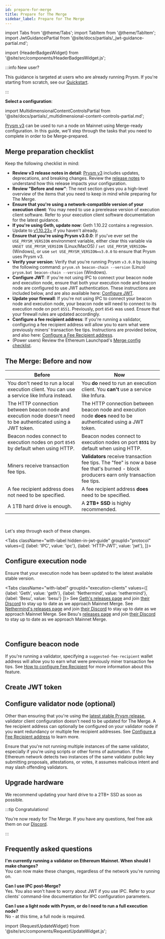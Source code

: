```yaml
---
id: prepare-for-merge
title: Prepare for The Merge
sidebar_label: Prepare for The Merge
---
```


import Tabs from '@theme/Tabs';
import TabItem from '@theme/TabItem';
import JwtGuidancePartial from '@site/docs/partials/_jwt-guidance-partial.md';

import {HeaderBadgesWidget} from '@site/src/components/HeaderBadgesWidget.js';

<HeaderBadgesWidget commaDelimitedContributors="Mick,Raul,James" lastVerifiedDateString="August 24th, 2022" lastVerifiedVersionString="v3.0.0" />

:::info New user?

This guidance is targeted at users who are already running Prysm. If you're starting from scratch, see our [Quickstart](./install/install-with-script.md).

:::

<p><strong>Select a configuration</strong>:</p>

import MultidimensionalContentControlsPartial from '@site/docs/partials/_multidimensional-content-controls-partial.md';

<MultidimensionalContentControlsPartial />


[Prysm v3](https://github.com/prysmaticlabs/prysm/releases/tag/v3.0.0) can be used to run a node on Mainnet using Merge-ready configuration. In this guide, we'll step through the tasks that you need to complete in order to be Merge-prepared. 


## Merge preparation checklist

Keep the following checklist in mind:

 - **Review v3 release notes in detail**: [Prysm v3](https://github.com/prysmaticlabs/prysm/releases/tag/v3.0.0) includes updates, deprecations, and breaking changes. Review the [release notes](https://github.com/prysmaticlabs/prysm/releases/tag/v3.0.0) to understand how this release impacts your configuration.
 - **Review "Before and now"**: The next section gives you a high-level overview of the items that you need to keep in mind while preparing for The Merge.
 - **Ensure that you're using a network-compatible version of your execution client**: You may need to use a prerelease version of execution client software. Refer to your execution client software documentation for the latest guidance.
 - **If you're using Geth, update now**: Geth 1.10.22 contains a regression. Update to <a href='https://github.com/ethereum/go-ethereum/releases'>v1.10.23+</a> if you haven't already.
 - **Ensure that you're using Prysm v3.0.0**: If you've ever set the `USE_PRYSM_VERSION` environment variable, either clear this variable via `UNSET USE_PRYSM_VERSION` (Linux/MacOS) / `set USE_PRYSM_VERSION=` (Windows), or use `set USE_PRYSM_VERSION=v3.0.0` to ensure that Prysm uses Prysm v3.
 - **Verify your version**: Verify that you're running Prysm `v3.0.0` by issuing the following command: `prysm.sh beacon-chain --version` (Linux) `prysm.bat beacon-chain --version` (Windows).
 - **Configure JWT**: If you're not using IPC to connect your beacon node and execution node, ensure that both your execution node and beacon node are configured to use JWT authentication. These instructions are included below, and are also available here: [Configure JWT](./execution-node/authentication.md).
 - **Update your firewall**: If you're not using IPC to connect your beacon node and execution node, your beacon node will need to connect to its execution node on port `8551`. Previously, port `8545` was used. Ensure that your firewall rules are updated accordingly.
  - **Configure a fee recipient address**: If you're running a validator, configuring a fee recipient address will allow you to earn what were previously miners' transaction fee tips. Instructions are provided below, and also here: [Configure a Fee Recipient address](./execution-node/fee-recipient.md).
 - (Power users) Review the Ethereum Launchpad's [Merge config checklist](https://notes.ethereum.org/@launchpad/merge-configuration-checklist).


## The Merge: Before and now

| Before                                                                                                         | Now                                                                                                                                      |
|----------------------------------------------------------------------------------------------------------------|------------------------------------------------------------------------------------------------------------------------------------------|
| You don't need to run a local execution client. You can use a service like Infura instead.                     | You **do** need to run an execution client. You **can't** use a service like Infura.                                                     |
| The HTTP connection between beacon node and execution node doesn't need to be authenticated using a JWT token. | The HTTP connection between beacon node and execution node **does** need to be authenticated using a JWT token.                          |
| Beacon nodes connect to execution nodes on port `8545` by default when using HTTP.                             | Beacon nodes connect to execution nodes on port **`8551`** by default when using HTTP.                                                   |
| Miners receive transaction fee tips.                                                                           | **Validators** receive transaction fee tips. The "fee" is now a base fee that's burned - block producers earn only transaction fee tips. |
| A fee recipient address does not need to be specified.                                                         | A fee recipient address **does** need to be specified.                                                                                   |
| A 1TB hard drive is enough.                                                                                    | A **2TB+ SSD** is highly recommended.                                                                                                    |


<br />


Let's step through each of these changes.

<div class='hide-tabs mergeprep-guide'>


<Tabs className="with-label hidden-in-jwt-guide" groupId="protocol" values={[
        {label: 'IPC', value: 'ipc'},
        {label: 'HTTP-JWT', value: 'jwt'},
    ]}>
    <TabItem value="ipc">


## Configure execution node



<p>Ensure that your execution node has been updated to the latest available stable version.</p>

<Tabs className="with-label" groupId="execution-clients" values={[
  {label: 'Geth', value: 'geth'},
  {label: 'Nethermind', value: 'nethermind'},
  {label: 'Besu', value: 'besu'}
  ]}>
  <TabItem value="geth">See <a href='https://github.com/ethereum/go-ethereum/releases'>Geth's releases page</a> and join <a href='https://discord.gg/invite/nthXNEv'>their Discord</a> to stay up to date as we approach Mainnet Merge.</TabItem>
  <TabItem value="nethermind">See <a href='https://github.com/NethermindEth/nethermind/releases'>Nethermind's releases page</a> and join <a href='https://discord.com/invite/DedCdvDaNm'>their Discord</a> to stay up to date as we approach Mainnet Merge.</TabItem>
  <TabItem value="besu">See Besu's <a href='https://github.com/hyperledger/besu/releases'>releases page</a> and join <a href='https://discord.com/invite/hyperledger'>their Discord</a> to stay up to date as we approach Mainnet Merge.</TabItem>
</Tabs>

<br />

<h2>Configure beacon node</h2>

If you're running a validator, specifying a <code>suggested-fee-recipient</code> wallet address will allow you to earn what were previously miner transaction fee tips. See <a href='./execution-node/fee-recipient.md'>How to configure Fee Recipient</a> for more information about this feature.

</TabItem>
    <TabItem value="jwt">
    
<h2>Create JWT token</h2>

<JwtGuidancePartial />

    
</TabItem>
</Tabs>

</div>

## Configure validator node (optional)

Other than ensuring that you're using the [latest stable Prysm release](https://github.com/prysmaticlabs/prysm/releases), validator client configuration doesn't need to be updated for The Merge. A fee recipient address can optionally be configured on your validator node if you want redundancy or multiple fee recipient addresses. See [Configure a Fee Recipient address](./execution-node/fee-recipient.md) to learn more.

<div class="admonition admonition-caution alert alert--caution"><div class="admonition-content"><p>Ensure that you're not running multiple instances of the same validator, especially if you're using scripts or other forms of automation. If the Ethereum network detects two instances of the same validator public key submitting proposals, attestations, or votes, it assumes malicious intent and may slash offending validators.</p></div></div>

## Upgrade hardware

We recommend updating your hard drive to a 2TB+ SSD as soon as possible.

:::tip Congratulations!

You’re now ready for The Merge. If you have any questions, feel free ask them on our [Discord](https://discord.gg/prysmaticlabs).

:::


## Frequently asked questions

**I'm currently running a validator on Ethereum Mainnet. When should I make changes?** <br />
You can now make these changes, regardless of the network you're running on.

**Can I use IPC post-Merge?** <br />
Yes. You also won't have to worry about JWT if you use IPC. Refer to your clients' command-line documentation for IPC configuration parameters.

**Can I use a light node with Prysm, or do I need to run a full execution node?** <br />
No - at this time, a full node is required.


import {RequestUpdateWidget} from '@site/src/components/RequestUpdateWidget.js';

<RequestUpdateWidget />